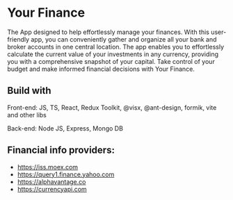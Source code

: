 # Your Finance

The App designed to help effortlessly manage your finances. With this user-friendly app, you can conveniently gather and organize all your bank and broker accounts in one central location. The app enables you to effortlessly calculate the current value of your investments in any currency, providing you with a comprehensive snapshot of your capital. Take control of your budget and make informed financial decisions with Your Finance.

## Build with

Front-end: JS, TS, React, Redux Toolkit, @visx, @ant-design, formik, vite and other libs

Back-end: Node JS, Express, Mongo DB

## Financial info providers:
- https://iss.moex.com
- https://query1.finance.yahoo.com
- https://alphavantage.co
- https://currencyapi.com